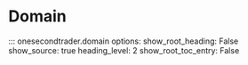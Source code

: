 # Domain

::: onesecondtrader.domain
    options:
      show_root_heading: False
      show_source: true
      heading_level: 2
      show_root_toc_entry: False
